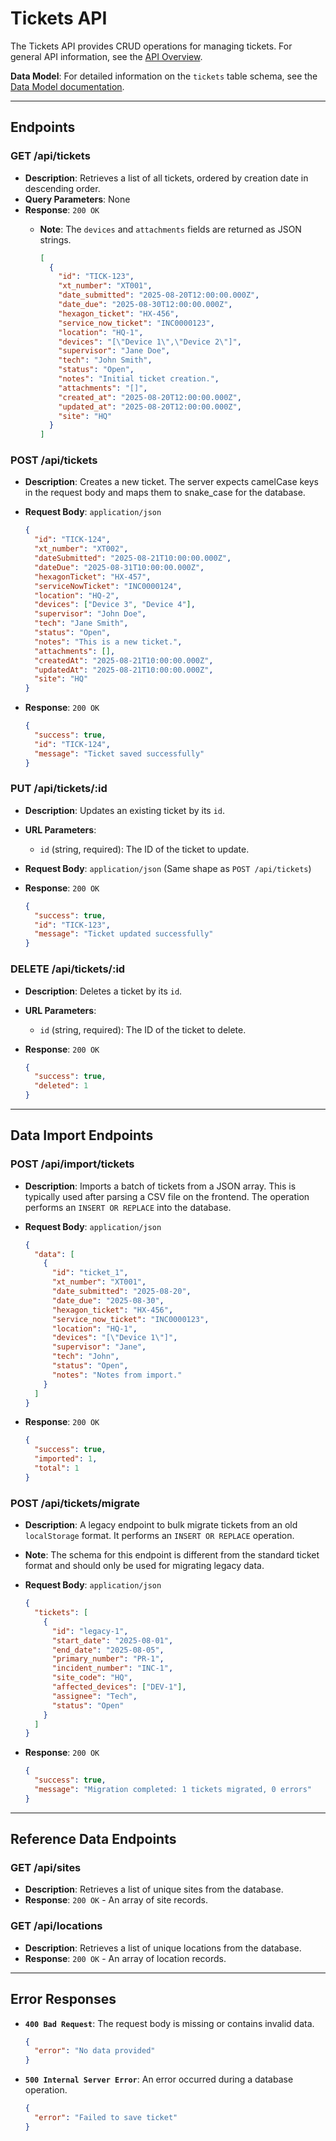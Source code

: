 # Tickets API

The Tickets API provides CRUD operations for managing tickets. For general API information, see the [API Overview](../api-reference/overview.md).

**Data Model**: For detailed information on the `tickets` table schema, see the [Data Model documentation](../architecture/data-model.md).

---

## Endpoints

### GET /api/tickets

- **Description**: Retrieves a list of all tickets, ordered by creation date in descending order.
- **Query Parameters**: None
- **Response**: `200 OK`
  - **Note**: The `devices` and `attachments` fields are returned as JSON strings.

    ```json
    [
      {
        "id": "TICK-123",
        "xt_number": "XT001",
        "date_submitted": "2025-08-20T12:00:00.000Z",
        "date_due": "2025-08-30T12:00:00.000Z",
        "hexagon_ticket": "HX-456",
        "service_now_ticket": "INC0000123",
        "location": "HQ-1",
        "devices": "[\"Device 1\",\"Device 2\"]",
        "supervisor": "Jane Doe",
        "tech": "John Smith",
        "status": "Open",
        "notes": "Initial ticket creation.",
        "attachments": "[]",
        "created_at": "2025-08-20T12:00:00.000Z",
        "updated_at": "2025-08-20T12:00:00.000Z",
        "site": "HQ"
      }
    ]
    ```

### POST /api/tickets

- **Description**: Creates a new ticket. The server expects camelCase keys in the request body and maps them to snake_case for the database.
- **Request Body**: `application/json`

    ```json
    {
      "id": "TICK-124",
      "xt_number": "XT002",
      "dateSubmitted": "2025-08-21T10:00:00.000Z",
      "dateDue": "2025-08-31T10:00:00.000Z",
      "hexagonTicket": "HX-457",
      "serviceNowTicket": "INC0000124",
      "location": "HQ-2",
      "devices": ["Device 3", "Device 4"],
      "supervisor": "John Doe",
      "tech": "Jane Smith",
      "status": "Open",
      "notes": "This is a new ticket.",
      "attachments": [],
      "createdAt": "2025-08-21T10:00:00.000Z",
      "updatedAt": "2025-08-21T10:00:00.000Z",
      "site": "HQ"
    }
    ```

- **Response**: `200 OK`

    ```json
    {
      "success": true,
      "id": "TICK-124",
      "message": "Ticket saved successfully"
    }
    ```

### PUT /api/tickets/:id

- **Description**: Updates an existing ticket by its `id`.
- **URL Parameters**:
  - `id` (string, required): The ID of the ticket to update.
- **Request Body**: `application/json` (Same shape as `POST /api/tickets`)
- **Response**: `200 OK`

    ```json
    {
      "success": true,
      "id": "TICK-123",
      "message": "Ticket updated successfully"
    }
    ```

### DELETE /api/tickets/:id

- **Description**: Deletes a ticket by its `id`.
- **URL Parameters**:
  - `id` (string, required): The ID of the ticket to delete.
- **Response**: `200 OK`

    ```json
    {
      "success": true,
      "deleted": 1
    }
    ```

---

## Data Import Endpoints

### POST /api/import/tickets

- **Description**: Imports a batch of tickets from a JSON array. This is typically used after parsing a CSV file on the frontend. The operation performs an `INSERT OR REPLACE` into the database.
- **Request Body**: `application/json`

    ```json
    {
      "data": [
        {
          "id": "ticket_1",
          "xt_number": "XT001",
          "date_submitted": "2025-08-20",
          "date_due": "2025-08-30",
          "hexagon_ticket": "HX-456",
          "service_now_ticket": "INC0000123",
          "location": "HQ-1",
          "devices": "[\"Device 1\"]",
          "supervisor": "Jane",
          "tech": "John",
          "status": "Open",
          "notes": "Notes from import."
        }
      ]
    }
    ```

- **Response**: `200 OK`

    ```json
    {
      "success": true,
      "imported": 1,
      "total": 1
    }
    ```

### POST /api/tickets/migrate

- **Description**: A legacy endpoint to bulk migrate tickets from an old `localStorage` format. It performs an `INSERT OR REPLACE` operation.
- **Note**: The schema for this endpoint is different from the standard ticket format and should only be used for migrating legacy data.
- **Request Body**: `application/json`

    ```json
    {
      "tickets": [
        {
          "id": "legacy-1",
          "start_date": "2025-08-01",
          "end_date": "2025-08-05",
          "primary_number": "PR-1",
          "incident_number": "INC-1",
          "site_code": "HQ",
          "affected_devices": ["DEV-1"],
          "assignee": "Tech",
          "status": "Open"
        }
      ]
    }
    ```

- **Response**: `200 OK`

    ```json
    {
      "success": true,
      "message": "Migration completed: 1 tickets migrated, 0 errors"
    }
    ```

---

## Reference Data Endpoints

### GET /api/sites

- **Description**: Retrieves a list of unique sites from the database.
- **Response**: `200 OK` - An array of site records.

### GET /api/locations

- **Description**: Retrieves a list of unique locations from the database.
- **Response**: `200 OK` - An array of location records.

---

## Error Responses

- **`400 Bad Request`**: The request body is missing or contains invalid data.

    ```json
    {
      "error": "No data provided"
    }
    ```

- **`500 Internal Server Error`**: An error occurred during a database operation.

    ```json
    {
      "error": "Failed to save ticket"
    }
    ```
